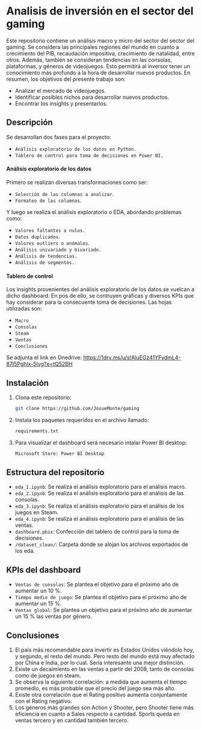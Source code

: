 # Analisis de inversión en el sector del gaming

Este repositorio contiene un análisis macro y micro del sector del sector del gaming. Se considera las principales regiones del mundo en cuanto a crecimiento del PIB, recaudación impositiva, crecimiento de natalidad, entre otros. Además, también se consideran tendencias en las consolas, plataformas, y géneros de videojuegos. Esto permitirá al inversor tener un conocimiento más profundo a la hora de desarrollar nuevos productos. En resumen, los objetivos del presente trabajo son:
* Analizar el mercado de videojuegos.
* Identificar posibles nichos para desarrollar nuevos productos.
* Encontrar los insights y presentarlos.

## Descripción
Se desarrollan dos fases para el proyecto:

- `Análisis exploratorio de los datos en Python.`
- `Tablero de control para toma de decisiones en Power BI.`


#### Análisis exploratorio de los datos

Primero se realizan diversas transformaciones como ser:

- `Selección de las columnas a analizar`.
- `Formateo de las columnas`.

Y luego se realiza el análisis exploratorio o EDA, abordando problemas como:

- `Valores faltantes o nulos.`
- `Datos duplicados`.
- `Valores outliers o anómalos`.
- `Análisis univariado y bivariado.`
- `Análisis de tendencias.`
- `Análisis de segmentos.` 

#### Tablero de control

Los insights provenientes del análisis exploratorio de los datos se vuelcan a dicho dashboard. En pos de ello, se contruyen gráficas y diversos KPIs que hay considerar para la consecuente toma de decisiones. Las hojas utilizadas son: 

- `Macro`
- `Consolas`
- `Steam`
- `Ventas`
- `Conclusiones`

Se adjunta el link en Onedrive:
https://1drv.ms/u/s!AluEGz41YFydmL4-87I5Pghlx-5Ivg?e=tQ52BH

## Instalación

1. Clona este repositorio:
   ```sh
   git clone https://github.com/JosueMonte/gaming
   ```

2. Instala los paquetes requeridos en el archivo llamado:
   ```sh
   requirements.txt
   ```

3. Para visualizar el dashboard será necesario intalar Power BI desktop:
   ```sh
   Microsoft Store: Power BI Desktop
   ```

## Estructura del repositorio

- `eda_1.ipynb`: Se realiza el análisis exploratorio para el análisis macro.
- `eda_2.ipynb`: Se realiza el análisis exploratorio para el análisis de las consolas.
- `eda_3.ipynb`: Se realiza el análisis exploratorio para el análisis de los juegos en Steam.
- `eda_4.ipynb`: Se realiza el análisis exploratorio para el análisis de las ventas.
- `dashboard.pbix`: Confección del tablero de control para la toma de decisiones.
- `/dataset_clean/`: Carpeta donde se alojan los archivos exportados de los eda.

## KPIs del dashboard

- `Ventas de consolas`: Se plantea el objetivo para el próximo año de aumentar un 10 %. 
- `Tiempo medio de juego`: Se plantea el objetivo para el próximo año de aumentar un 15 %.
- `Ventas global`: Se plantea un objetivo para el próximo año de aumentar un 15 % las ventas por género.

## Conclusiones
1. El pais más recomendable para invertir es Estados Unidos viéndolo hoy, y segundo, el resto del mundo. Pero resto del mundo está muy afectado por China e India, por lo cual. Sería interesante una mejor distinción. 
2. Existe un decaimiento en las ventas a partir del 2008, tanto de consolas como de juegos en steam.
3. Se observa la siguiente correlación: a medida que aumenta el tiempo promedio, es más probable que el precio del juego sea más alto.
4. Existe otra correlación que el Rating positivo aumenta conjuntamente con el Rating negativo.
5. Los géneros más grandes son Action y Shooter, pero Shooter tiene más eficiencia en cuanto a Sales respecto a cantidad. Sports queda en ventas tercero y en cantidad también tercero.

